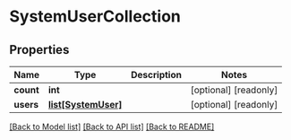 # SystemUserCollection

## Properties
Name | Type | Description | Notes
------------ | ------------- | ------------- | -------------
**count** | **int** |  | [optional] [readonly] 
**users** | [**list[SystemUser]**](SystemUser.md) |  | [optional] [readonly] 

[[Back to Model list]](../README.md#documentation-for-models) [[Back to API list]](../README.md#documentation-for-api-endpoints) [[Back to README]](../README.md)


